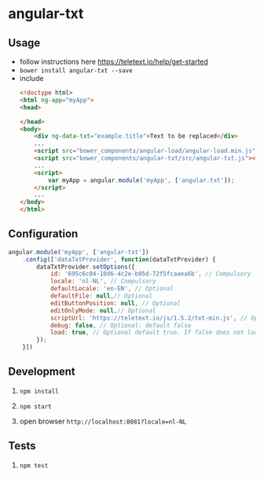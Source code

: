 # angular-txt

## Usage

- follow instructions here https://teletext.io/help/get-started
- `bower install angular-txt --save`
- include 
    ```html
    <!doctype html>
    <html ng-app="myApp">
    <head>

    </head>
    <body>
        <div ng-data-txt="example.title">Text to be replaced</div>
        ...
        <script src="bower_components/angular-load/angular-load.min.js"></script>
        <script src="bower_components/angular-txt/src/angular-txt.js"></script>
        ...
        <script>
            var myApp = angular.module('myApp', ['angular.txt']);
        </script>
        ...
    </body>
    </html>
    ```

## Configuration
```javascript
angular.module('myApp', ['angular-txt'])
    .config(['dataTxtProvider', function(dataTxtProvider) {
        dataTxtProvider.setOptions({
            id: '695c6c04-10d6-4c2e-b05d-72f5fcaaea6b', // Compulsory 
            locale: 'nl-NL', // Compulsory
            defaultLocale: 'en-EN', // Optional
            defaultFile: null,// Optional
            editButtonPosition: null, // Optional
            editOnlyMode: null,// Optional
            scriptUrl: 'https://teletext.io/js/1.5.2/txt-min.js', // Optional
            debug: false, // Optional: default false
            load: true, // Optional default true. If false does not load on start
        });
    }])
```


## Development

1. `npm install`

1. `npm start` 

1. open browser `http://localhost:8081?locale=nl-NL`

## Tests

1. `npm test`
